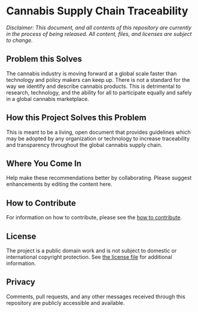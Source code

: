 # Cannabis Supply Chain Traceability

_Disclaimer: This document, and all contents of this repository are currently in the process of being released. All content, files, and licenses are subject to change._

## Problem this Solves

The cannabis industry is moving forward at a global scale faster than technology and policy makers can keep up. There is not a standard for the way we identify and describe cannabis products. This is detrimental to research, technology, and the ability for all to participate equally and safely in a global cannabis marketplace.

## How this Project Solves this Problem

This is meant to be a living, open document that provides guidelines which may be adopted by any organization or technology to increase traceability and transparency throughout the global cannabis supply chain.

## Where You Come In

Help make these recommendations better by collaborating. Please suggest enhancements by editing the content here.

## How to Contribute

For information on how to contribute, please see the [how to contribute](CONTRIBUTING.md).

## License

The project is a public domain work and is not subject to domestic or international copyright protection. See [the license file](LICENSE.md) for additional information.

## Privacy

Comments, pull requests, and any other messages received through this repository are publicly accessible and available.
